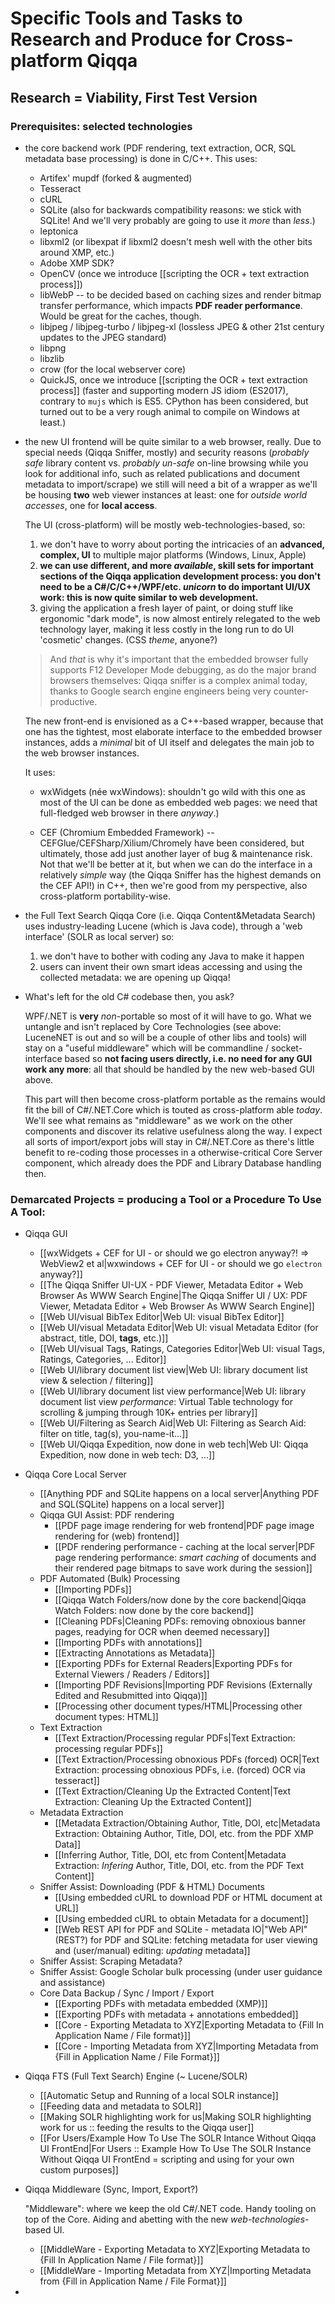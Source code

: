 # Specific Tools and Tasks to Research and Produce for Cross-platform Qiqqa

## Research = Viability, First Test Version

### Prerequisites: selected technologies

- the core backend work (PDF rendering, text extraction, OCR, SQL metadata base processing) is done in C/C++. This uses:
	- Artifex' mupdf (forked & augmented)
	- Tesseract
	- cURL
	- SQLite (also for backwards compatibility reasons: we stick with SQLite! And we'll very probably are going to use it *more* than *less*.)
	- leptonica
	- libxml2 (or libexpat if libxml2 doesn't mesh well with the other bits around XMP, etc.)
	- Adobe XMP SDK?
	- OpenCV (once we introduce [[scripting the OCR + text extraction process]])
	- libWebP -- to be decided based on caching sizes and render bitmap transfer performance, which impacts **PDF reader performance**. Would be great for the caches, though.
	- libjpeg / libjpeg-turbo / libjpeg-xl (lossless JPEG & other 21st century updates to the JPEG standard)
	- libpng
	- libzlib
	- crow (for the local webserver core)
	- QuickJS, once we introduce [[scripting the OCR + text extraction process]] (faster and supporting modern JS idiom (ES2017), contrary to `mujs` which is ES5. CPython has been considered, but turned out to be a very rough animal to compile on Windows at least.)
- the new UI frontend will be quite similar to a web browser, really. Due to special needs (Qiqqa Sniffer, mostly) and security reasons (*probably safe* library content vs. *probably un-safe* on-line browsing while you look for additional info, such as related publications and document metadata to import/scrape) we still will need a bit of a wrapper as we'll be housing **two** web viewer instances at least: one for *outside world accesses*, one for **local access**.

   The UI (cross-platform) will be mostly web-technologies-based, so:
	1. we don't have to worry about porting the intricacies of an **advanced, complex, UI** to multiple major platforms (Windows, Linux, Apple)
	2. **we can use different, and more *available*, skill sets for important sections of the Qiqqa application development process: you don't need to be a C#/C/C++/WPF/etc. *unicorn* to do important UI/UX work: this is now quite similar to web development.** 
	3. giving the application a fresh layer of paint, or doing stuff like ergonomic "dark mode", is now almost entirely relegated to the web technology layer, making it less costly in the long run to do UI 'cosmetic' changes. (CSS *theme*, anyone?)

   > And *that* is why it's important that the embedded browser fully supports F12 Developer Mode debugging, as do the major brand browsers themselves: Qiqqa sniffer is a complex animal today, thanks to Google search engine engineers being very counter-productive.

   The new front-end is envisioned as a C++-based wrapper, because that one has the tightest, most elaborate interface to the embedded browser instances, adds a *minimal* bit of UI itself and delegates the main job to the web browser instances.
   
   It uses:
   
 	- wxWidgets (née wxWindows): shouldn't go wild with this one as most of the UI can be done as embedded web pages: we need that full-fledged web browser in there *anyway*.)
   
	- CEF (Chromium Embedded Framework) -- CEFGlue/CEFSharp/Xilium/Chromely have been considered, but ultimately, those add just another layer of bug & maintenance risk. Not that we'll be better at it, but when we can do the interface in a relatively *simple* way (the Qiqqa Sniffer has the highest demands on the CEF API!) in C++, then we're good from my perspective, also cross-platform portability-wise.
- the Full Text Search Qiqqa Core (i.e. Qiqqa Content&Metadata Search) uses industry-leading Lucene (which is Java code), through a 'web interface' (SOLR as local server) so:
	1. we don't have to bother with coding any Java to make it happen
	2. users can invent their own smart ideas accessing and using the collected metadata: we are opening up Qiqqa!

- What's left for the old C# codebase then, you ask?

   WPF/.NET is **very** *non*-portable so most of it will have to go. What we untangle and isn't replaced by Core Technologies (see above: LuceneNET is out and so will be a couple of other libs and tools) will stay on a "useful middleware" which will be commandline / socket-interface based so **not facing users directly, i.e. no need for any GUI work any more**: all that should be handled by the new web-based GUI above.
   
   This part will then become cross-platform portable as the remains would fit the bill of C#/.NET.Core which is touted as cross-platform able *today*. We'll see what remains as "middleware" as we work on the other components and discover its relative usefulness along the way. I expect all sorts of import/export jobs will stay in C#/.NET.Core as there's little benefit to re-coding those processes in a otherwise-critical Core Server component, which already does the PDF and Library Database handling then.

### Demarcated Projects = producing a Tool or a Procedure To Use A Tool:

- Qiqqa GUI
	- [[wxWidgets + CEF for UI - or should we go electron anyway⁈ ⇒ WebView2 et al|wxwindows + CEF for UI - or should we go `electron` anyway?]]
	- [[The Qiqqa Sniffer UI-UX - PDF Viewer, Metadata Editor + Web Browser As WWW Search Engine|The Qiqqa Sniffer UI / UX: PDF Viewer, Metadata Editor + Web Browser As WWW Search Engine]]
	- [[Web UI/visual BibTex Editor|Web UI: visual BibTex Editor]]
	- [[Web UI/visual Metadata Editor|Web UI: visual Metadata Editor (for abstract, title, DOI, **tags**, etc.)]]
	- [[Web UI/visual Tags, Ratings, Categories Editor|Web UI: visual Tags, Ratings, Categories, ... Editor]]
	- [[Web UI/library document list view|Web UI: library document list view & selection / filtering]]
	- [[Web UI/library document list view performance|Web UI: library document list view *performance*: Virtual Table technology for scrolling & jumping through 10K+ entries per library]]
	- [[Web UI/Filtering as Search Aid|Web UI: Filtering as Search Aid: filter on title, tag(s), you-name-it...]]
	- [[Web UI/Qiqqa Expedition, now done in web tech|Web UI: Qiqqa Expedition, now done in web tech: D3, ...]]
- Qiqqa Core Local Server
	- [[Anything PDF and SQLite happens on a local server|Anything PDF and SQL(SQLite) happens on a local server]]
	- Qiqqa GUI Assist: PDF rendering
		- [[PDF page image rendering for web frontend|PDF page image rendering for (web) frontend]]
		- [[PDF rendering performance - caching at the local server|PDF page rendering performance: *smart caching* of documents and their rendered page bitmaps to save work during the session]]
	- PDF Automated (Bulk) Processing
		- [[Importing PDFs]]
		- [[Qiqqa Watch Folders/now done by the core backend|Qiqqa Watch Folders: now done by the core backend]]
		- [[Cleaning PDFs|Cleaning PDFs: removing obnoxious banner pages, readying for OCR when deemed necessary]]
		- [[Importing PDFs with annotations]]
		- [[Extracting Annotations as Metadata]]
		- [[Exporting PDFs for External Readers|Exporting PDFs for External Viewers / Readers / Editors]]
		- [[Importing PDF Revisions|Importing PDF Revisions (Externally Edited and Resubmitted into Qiqqa)]]
		- [[Processing other document types/HTML|Processing other document types: HTML]]
	- Text Extraction
		- [[Text Extraction/Processing regular PDFs|Text Extraction: processing regular PDFs]]
		- [[Text Extraction/Processing obnoxious PDFs (forced) OCR|Text Extraction: processing obnoxious PDFs, i.e. (forced) OCR via tesseract]]
		- [[Text Extraction/Cleaning Up the Extracted Content|Text Extraction: Cleaning Up the Extracted Content]]
	- Metadata Extraction
		- [[Metadata Extraction/Obtaining Author, Title, DOI, etc|Metadata Extraction: Obtaining Author, Title, DOI, etc. from the PDF XMP Data]]
		- [[Inferring Author, Title, DOI, etc from Content|Metadata Extraction: *Infering* Author, Title, DOI, etc. from the PDF Text Content]]
	- Sniffer Assist: Downloading (PDF & HTML) Documents
		- [[Using embedded cURL to download PDF or HTML document at URL]]
		- [[Using embedded cURL to obtain Metadata for a document]]
		- [[Web REST API for PDF and SQLite - metadata IO|"Web API" (REST?) for PDF and SQLite: fetching metadata for user viewing and (user/manual) editing: *updating* metadata]]
	- Sniffer Assist: Scraping Metadata?
	- Sniffer Assist: Google Scholar bulk processing (under user guidance and assistance)
	- Core Data Backup / Sync / Import / Export
		- [[Exporting PDFs with metadata embedded (XMP)]]
		- [[Exporting PDFs with metadata + annotations embedded]]
		- [[Core - Exporting Metadata to XYZ|Exporting Metadata to {Fill In Application Name / File format}]]
		- [[Core - Importing Metadata from XYZ|Importing Metadata from {Fill in Application Name / File Format}]]
- Qiqqa FTS (Full Text Search) Engine (~ Lucene/SOLR)
	- [[Automatic Setup and Running of a local SOLR instance]]
	- [[Feeding data and metadata to SOLR]]
	- [[Making SOLR highlighting work for us|Making SOLR highlighting work for us :: feeding the results to the Qiqqa user]]
	- [[For Users/Example How To Use The SOLR Intance Without Qiqqa UI FrontEnd|For Users :: Example How To Use The SOLR Instance Without Qiqqa UI FrontEnd = scripting and using for your own custom purposes]]
- Qiqqa Middleware (Sync, Import, Export?)
 
   "Middleware": where we keep the old C#/.NET code. Handy tooling on top of the Core. Aiding and abetting with the new *web-technologies*-based UI.
	- [[MiddleWare - Exporting Metadata to XYZ|Exporting Metadata to {Fill In Application Name / File format}]]
	- [[MiddleWare - Importing Metadata from XYZ|Importing Metadata from {Fill in Application Name / File Format}]]
- 